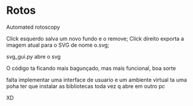 # Rotos
Automated rotoscopy

Click esquerdo salva um novo fundo e o remove;
Click direito exporta a imagem atual para o SVG de nome o.svg;

svg_gui.py abre o svg

O código ta ficando mais bagunçado, mas mais funcional, boa sorte

falta implementar uma interface de usuario e um ambiente virtual
ta uma poha ter que instalar as bibliotecas toda vez q abre em outro pc

XD
